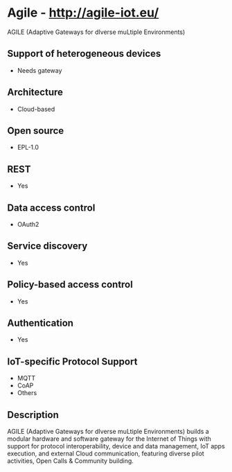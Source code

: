 # Agile - http://agile-iot.eu/
AGILE (Adaptive Gateways for dIverse muLtiple Environments)

## Support of heterogeneous devices
- Needs gateway

## Architecture
- Cloud-based

## Open source
- EPL-1.0

## REST
- Yes

## Data access control
- OAuth2

## Service discovery
- Yes

## Policy-based access control
- Yes

## Authentication
- Yes

## IoT-specific Protocol Support
- MQTT
- CoAP
- Others

## Description
AGILE (Adaptive Gateways for dIverse muLtiple Environments) builds a modular hardware and software gateway for the Internet of Things with support for protocol interoperability, device and data management, IoT apps execution, and external Cloud communication, featuring diverse pilot activities, Open Calls & Community building.
